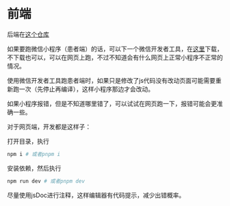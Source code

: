 # 前端

后端在[这个仓库](https://github.com/water2027/rehabilitation-system-backend)

如果要跑微信小程序（患者端）的话，可以下一个微信开发者工具，在[这里](https://developers.weixin.qq.com/miniprogram/dev/devtools/stable.html)下载，不下载也可以，可以在网页上跑，不过不知道会有什么网页上正常小程序不正常的情况。

使用微信开发者工具跑患者端时，如果只是修改了js代码没有改动页面可能需要重新跑一次（先停止再编译），这样小程序那边才会改动。

如果小程序报错，但是不知道哪里错了，可以试试在网页跑一下，报错可能会更准确一些。

对于网页端，开发都是这样子：

打开目录，执行

```sh
npm i # 或者pnpm i
```

安装依赖，然后执行

```sh
npm run dev # 或者pnpm dev
```

尽量使用jsDoc进行注释，这样编辑器有代码提示，减少出错概率。